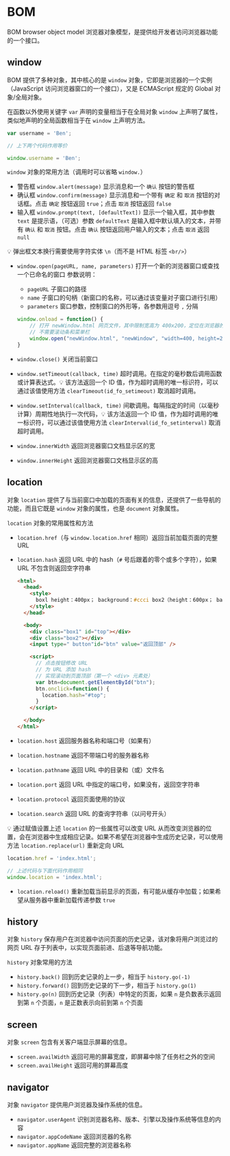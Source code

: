 # BOM
BOM browser object model 浏览器对象模型，是提供给开发者访问浏览器功能的一个接口。

## window
BOM 提供了多种对象，其中核心的是 `window` 对象，它即是浏览器的一个实例（JavaScript 访问浏览器窗口的一个接口），又是 ECMAScript 规定的 Global 对象/全局对象。

在函数以外使用关键字 `var` 声明的变量相当于在全局对象 `window` 上声明了属性，类似地声明的全局函数相当于在 `window` 上声明方法。

```js
var username = 'Ben';

// 上下两个代码作用等价

window.username = 'Ben';
```

`window` 对象的常用方法（调用时可以省略 `window.`）

* 警告框 `window.alert(message)` 显示消息和一个 `确认` 按钮的警告框
* 确认框 `window.confirm(message)` 显示消息和一个带有 `确定` 和 `取消` 按钮的对话框。点击 `确定` 按钮返回 `true`；点击 `取消` 按钮返回 `false`
* 输入框 `window.prompt(text, [defaultText])` 显示一个输入框，其中参数 `text` 是提示语，（可选）参数 `defaultText` 是输入框中默认填入的文本，并带有 `确认` 和 `取消` 按钮。点击 `确认` 按钮返回用户输入的文本；点击 `取消` 返回 `null`

:bulb: 弹出框文本换行需要使用字符实体 `\n`（而不是 HTML 标签 `<br/>`）

* `window.open(pageURL, name, parameters)` 打开一个新的浏览器窗口或查找一个已命名的窗口
    参数说明：
    * `pageURL` 子窗口的路径
    * `name` 子窗口的句柄（新窗口的名称，可以通过该变量对子窗口进行引用）
    * `parameters` 窗口参数，控制窗口的外形等，各参数用逗号 `,` 分隔

    ```js
    window.onload = function() {
        // 打开 newWindow.html 网页文件，其中限制宽高为 400x200，定位在浏览器的 (0,0）
        // 不需要滚动条和菜单栏
        window.open("newWindow.html", "newWindow", "width=400, height=200, left=0, top=0, toolbar=no, menubar=no, scrollbars=no, location=no, status=no");
    }
    ```

* `window.close()` 关闭当前窗口
* `window.setTimeout(callback, time)` 超时调用。在指定的毫秒数后调用函数或计算表达式。:bulb: 该方法返回一个 ID 值，作为超时调用的唯一标识符，可以通过该值使用方法 `clearTimeout(id_fo_setimeout)` 取消超时调用。
* `window.setInterval(callback, time)` 间歇调用。每隔指定的时间（以毫秒计算）周期性地执行一次代码，:bulb: 该方法返回一个 ID 值，作为超时调用的唯一标识符，可以通过该值使用方法 `clearInterval(id_fo_setinterval)` 取消超时调用。
* `window.innerWidth` 返回浏览器窗口文档显示区的宽
* `window.innerHeight` 返回浏览器窗口文档显示区的高

## location
对象 `location` 提供了与当前窗口中加载的页面有关的信息，还提供了一些导航的功能，而且它既是 `window` 对象的属性，也是 `document` 对象属性。

`location` 对象的常用属性和方法

* `location.href`（与 `window.location.href` 相同）返回当前加载页面的完整 URL
* `location.hash` 返回 URL 中的 hash（`#` 号后跟着的零个或多个字符），如果 URL 不包含则返回空字符串

    ```html
    <html>
      <head>
        <style>
          boxl height：400px； background：#ccci box2（height：600px； background：#666i 1
        </style>
      </head>

      <body>
        <div class="box1" id="top"></div>
        <div class="box2"></div>
        <input type=" button"id="btn" value="返回顶部" />

        <script>
          // 点击按钮修改 URL
          // 为 URL 添加 hash
          // 实现滚动到页面顶部（第一个 <div> 元素处）
          var btn=document.getElementById("btn");
          btn.onclick=function() {
            location.hash="#top";
          }
        </script>

      </body>
    </html>
    ```

* `location.host` 返回服务器名称和端口号（如果有）
* `location.hostname` 返回不带端口号的服务器名称
* `location.pathname` 返回 URL 中的目录和（或）文件名
* `location.port` 返回 URL 中指定的端口号，如果没有，返回空字符串
* `location.protocol` 返回页面使用的协议
* `location.search` 返回 URL 的查询字符串（以问号开头）

:bulb: 通过赋值设置上述 `location` 的一些属性可以改变 URL 从而改变浏览器的位置，会在浏览器中生成相应记录。如果不希望在浏览器中生成历史记录，可以使用方法 `location.replace(url)` 重新定向 URL

```js
location.href = 'index.html';

// 上述代码与下面代码作用相同
window.location = 'index.html';
```

* `location.reload()` 重新加载当前显示的页面，有可能从缓存中加载；如果希望从服务器中重新加载传递参数 `true`

## history
对象 `history` 保存用户在浏览器中访问页面的历史记录，该对象将用户浏览过的网页 URL 存于列表中，以实现页面前进、后退等导航功能。

`history` 对象常用的方法

* `history.back()` 回到历史记录的上一步，相当于 `history.go(-1)`
* `history.forward()` 回到历史记录的下一步，相当于 `history.go(1)`
* `history.go(n)` 回到历史记录（列表）中特定的页面，如果 `n` 是负数表示返回到第 `n` 个页面，`n` 是正数表示向前到第 `n` 个页面

## screen
对象 `screen` 包含有关客户端显示屏幕的信息。

* `screen.availWidth` 返回可用的屏幕宽度，即屏幕中除了任务栏之外的空间
* `screen.availHeight` 返回可用的屏幕高度

## navigator
对象 `navigator` 提供用户浏览器及操作系统的信息。

* `navigator.userAgent` 识别浏览器名称、版本、引擎以及操作系统等信息的内容
* `navigator.appCodeName` 返回浏览器的名称
* `navigator.appName` 返回完整的浏览器名称